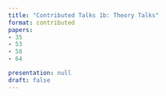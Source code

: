 ```yaml
---
title: "Contributed Talks 1b: Theory Talks"
format: contributed
papers:
- 35
- 53
- 58
- 64

presentation: null
draft: false
---
```

